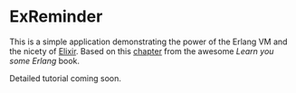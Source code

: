 ExReminder
==========

This is a simple application demonstrating the power of the Erlang VM and the
nicety of [Elixir][2]. Based on this [chapter][3] from the awesome _Learn you
some Erlang_ book.

Detailed tutorial coming soon.


  [2]: http://elixir-lang.org/
  [3]: http://learnyousomeerlang.com/designing-a-concurrent-application
